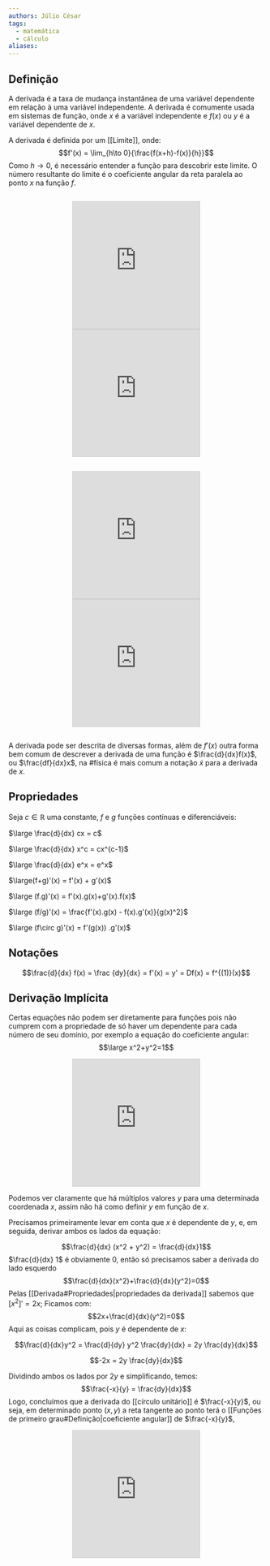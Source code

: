 ```yaml
---
authors: Júlio César
tags:
  - matemática
  - cálculo
aliases:
---
```

## Definição

A derivada é a taxa de mudança instantânea de uma variável dependente em relação à uma variável independente. A derivada é comumente usada em sistemas de função, onde $x$ é a variável independente e $f(x)$ ou $y$ é a variável dependente de $x$.

A derivada é definida por um [[Limite]], onde:
$$f'(x) = \lim_{h\to 0}{\frac{f(x+h)-f(x)}{h}}$$
Como $h \to 0$, é necessário entender a função para descobrir este limite. O número resultante do limite é o coeficiente angular da reta paralela ao ponto $x$ na função $f$.


<div>
<p style="font-size:28px" align="center">
<iframe src="https://www.desmos.com/calculator/6sxkrzc0c5?embed" width="250" height="250" style="border: 1px solid #ccc" frameborder=0 align="center"></iframe>
<iframe src="https://www.desmos.com/calculator/5xzivs00es?embed" width="250" height="250" style="border: 1px solid #ccc" frameborder=0 align="center"></iframe>
</p>
<p style="font-size:28px" align="center">
<iframe src="https://www.desmos.com/calculator/ukwtj4wobm?embed" width="250" height="250" style="border: 1px solid #ccc" frameborder=0></iframe>
<iframe src="https://www.desmos.com/calculator/h7tipy05gi?embed" width="250" height="250" style="border: 1px solid #ccc" frameborder=0></iframe>
</p>
</div>


A derivada pode ser descrita de diversas formas, além de $f'(x)$  outra forma bem comum de descrever a derivada de uma função é $\frac{d}{dx}f(x)$, ou $\frac{df}{dx}x$, na #física é mais comum a notação $\dot{x}$ para a derivada de $x$.

## Propriedades
Seja $c \in \mathbb{R}$ uma constante, $f$ e $g$ funções contínuas e diferenciáveis:

$\large \frac{d}{dx} cx = c$

$\large \frac{d}{dx} x^c = cx^{c-1}$

$\large \frac{d}{dx} e^x = e^x$ 

$\large(f+g)'(x) = f'(x) + g'(x)$

$\large (f.g)'(x) = f'(x).g(x)+g'(x).f(x)$

$\large (f/g)'(x) = \frac{f'(x).g(x) - f(x).g'(x)}{g(x)^2}$

$\large (f\circ g)'(x) = f'(g(x)) .g'(x)$

## Notações
$$\frac{d}{dx} f(x) = \frac {dy}{dx} = f'(x) = y' = Df(x) = f^{(1)}(x)$$
## Derivação Implícita

Certas equações não podem ser diretamente para funções pois não cumprem com a propriedade de só haver um dependente para cada número de seu domínio, por exemplo a equação do coeficiente angular:
$$\large x^2+y^2=1$$
<div style="display:flex; align-items:center; justify-content: center">
<iframe src="https://www.desmos.com/calculator/uft7mi290o?embed" width="250" height="250" style="border: 1px solid #ccc" frameborder=0></iframe>
</div>

Podemos ver claramente que há múltiplos valores $y$ para uma determinada coordenada $x$, assim não há como definir $y$ em função de $x$.

Precisamos primeiramente levar em conta que $x$ é dependente de $y$, e, em seguida, derivar ambos os lados da equação:

$$\frac{d}{dx} (x^2 + y^2) = \frac{d}{dx}1$$
$\frac{d}{dx} 1$ é obviamente 0, então só precisamos saber a derivada do lado esquerdo
$$\frac{d}{dx}(x^2)+\frac{d}{dx}(y^2)=0$$
Pelas [[Derivada#Propriedades|propriedades da derivada]] sabemos que $[x^2]' = 2x$; Ficamos com:
$$2x+\frac{d}{dx}(y^2)=0$$
Aqui as coisas complicam, pois $y$ é dependente de $x$:

$$\frac{d}{dx}y^2 = \frac{d}{dy} y^2 \frac{dy}{dx} = 2y \frac{dy}{dx}$$

$$-2x =  2y \frac{dy}{dx}$$

Dividindo ambos os lados por $2y$ e simplificando, temos:
$$\frac{-x}{y} = \frac{dy}{dx}$$
Logo, concluímos que a derivada do [[círculo unitário]] é $\frac{-x}{y}$, ou seja, em determinado ponto $(x,y)$ a reta tangente ao ponto terá o [[Funções de primeiro grau#Definição|coeficiente angular]] de $\frac{-x}{y}$,
<div style="display:flex; align-items:center; justify-content: center">
<iframe src="https://www.desmos.com/calculator/rt8xhe1shj?embed" width="250" height="250" style="border: 1px solid #ccc" frameborder=0></iframe>
</div>
